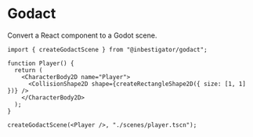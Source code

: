 # Godact

Convert a React component to a Godot scene.

```tsx
import { createGodactScene } from "@inbestigator/godact";

function Player() {
  return (
    <CharacterBody2D name="Player">
      <CollisionShape2D shape={createRectangleShape2D({ size: [1, 1] })} />
    </CharacterBody2D>
  );
}

createGodactScene(<Player />, "./scenes/player.tscn");
```
